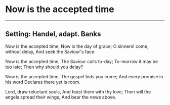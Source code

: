 # Now is the accepted time

***

## Setting: Handel, adapt. Banks

Now is the accepted time,
Now is the day of grace;
O sinners! come, without delay,
And seek the Saviour's face.

Now is the accepted time,
The Saviour calls to-day;
To-morrow it may be too late;
Then why should you delay?

Now is the accepted time,
The gospel bids you come;
And every promise in his word
Declares there yet is room.

Lord, draw reluctant souls,
And feast them with thy love;
Then will the angels spread their wings,
And bear the news above.